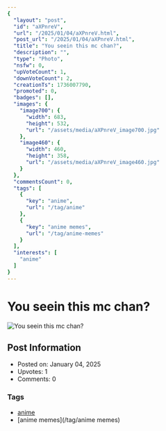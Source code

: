 ```yaml
---
{
  "layout": "post",
  "id": "aXPnreV",
  "url": "/2025/01/04/aXPnreV.html",
  "post_url": "/2025/01/04/aXPnreV.html",
  "title": "You seein this mc chan?",
  "description": "",
  "type": "Photo",
  "nsfw": 0,
  "upVoteCount": 1,
  "downVoteCount": 2,
  "creationTs": 1736007790,
  "promoted": 0,
  "badges": [],
  "images": {
    "image700": {
      "width": 683,
      "height": 532,
      "url": "/assets/media/aXPnreV_image700.jpg"
    },
    "image460": {
      "width": 460,
      "height": 358,
      "url": "/assets/media/aXPnreV_image460.jpg"
    }
  },
  "commentsCount": 0,
  "tags": [
    {
      "key": "anime",
      "url": "/tag/anime"
    },
    {
      "key": "anime memes",
      "url": "/tag/anime-memes"
    }
  ],
  "interests": [
    "anime"
  ]
}
---
```


# You seein this mc chan?

![You seein this mc chan?](/assets/media/aXPnreV_image700.jpg)

## Post Information

- Posted on: January 04, 2025
- Upvotes: 1
- Comments: 0

### Tags

- [anime](/tag/anime)
- [anime memes](/tag/anime memes)
